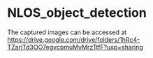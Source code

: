 # NLOS_object_detection

The captured images can be accessed at https://drive.google.com/drive/folders/1hRc4-TZarjTd3OO7egvcpmuMvMrzTtfF?usp=sharing 
